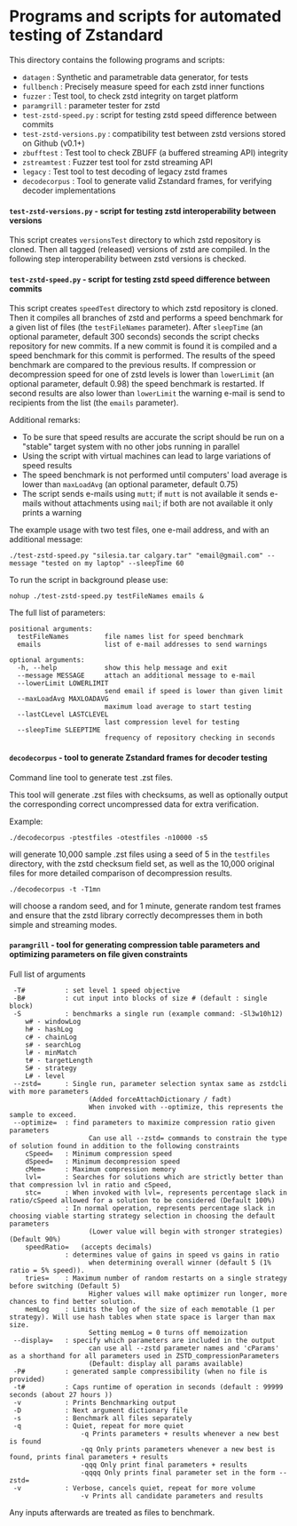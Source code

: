 Programs and scripts for automated testing of Zstandard
=======================================================

This directory contains the following programs and scripts:

- `datagen` : Synthetic and parametrable data generator, for tests
- `fullbench`  : Precisely measure speed for each zstd inner functions
- `fuzzer`  : Test tool, to check zstd integrity on target platform
- `paramgrill` : parameter tester for zstd
- `test-zstd-speed.py` : script for testing zstd speed difference between commits
- `test-zstd-versions.py` : compatibility test between zstd versions stored on Github (v0.1+)
- `zbufftest`  : Test tool to check ZBUFF (a buffered streaming API) integrity
- `zstreamtest` : Fuzzer test tool for zstd streaming API
- `legacy` : Test tool to test decoding of legacy zstd frames
- `decodecorpus` : Tool to generate valid Zstandard frames, for verifying decoder implementations

#### `test-zstd-versions.py` - script for testing zstd interoperability between versions

This script creates `versionsTest` directory to which zstd repository is cloned. Then all tagged (released) versions of
zstd are compiled. In the following step interoperability between zstd versions is checked.

#### `test-zstd-speed.py` - script for testing zstd speed difference between commits

This script creates `speedTest` directory to which zstd repository is cloned. Then it compiles all branches of zstd and
performs a speed benchmark for a given list of files (the `testFileNames` parameter). After `sleepTime` (an optional
parameter, default 300 seconds) seconds the script checks repository for new commits. If a new commit is found it is
compiled and a speed benchmark for this commit is performed. The results of the speed benchmark are compared to the
previous results. If compression or decompression speed for one of zstd levels is lower than `lowerLimit` (an optional
parameter, default 0.98) the speed benchmark is restarted. If second results are also lower than `lowerLimit` the
warning e-mail is send to recipients from the list (the `emails` parameter).

Additional remarks:

- To be sure that speed results are accurate the script should be run on a "stable" target system with no other jobs
  running in parallel
- Using the script with virtual machines can lead to large variations of speed results
- The speed benchmark is not performed until computers' load average is lower than `maxLoadAvg` (an optional parameter,
  default 0.75)
- The script sends e-mails using `mutt`; if `mutt` is not available it sends e-mails without attachments using `mail`;
  if both are not available it only prints a warning

The example usage with two test files, one e-mail address, and with an additional message:

```
./test-zstd-speed.py "silesia.tar calgary.tar" "email@gmail.com" --message "tested on my laptop" --sleepTime 60
```

To run the script in background please use:

```
nohup ./test-zstd-speed.py testFileNames emails &
```

The full list of parameters:

```
positional arguments:
  testFileNames         file names list for speed benchmark
  emails                list of e-mail addresses to send warnings

optional arguments:
  -h, --help            show this help message and exit
  --message MESSAGE     attach an additional message to e-mail
  --lowerLimit LOWERLIMIT
                        send email if speed is lower than given limit
  --maxLoadAvg MAXLOADAVG
                        maximum load average to start testing
  --lastCLevel LASTCLEVEL
                        last compression level for testing
  --sleepTime SLEEPTIME
                        frequency of repository checking in seconds
```

#### `decodecorpus` - tool to generate Zstandard frames for decoder testing

Command line tool to generate test .zst files.

This tool will generate .zst files with checksums, as well as optionally output the corresponding correct uncompressed
data for extra verification.

Example:

```
./decodecorpus -ptestfiles -otestfiles -n10000 -s5
```

will generate 10,000 sample .zst files using a seed of 5 in the `testfiles` directory, with the zstd checksum field set,
as well as the 10,000 original files for more detailed comparison of decompression results.

```
./decodecorpus -t -T1mn
```

will choose a random seed, and for 1 minute, generate random test frames and ensure that the zstd library correctly
decompresses them in both simple and streaming modes.

#### `paramgrill` - tool for generating compression table parameters and optimizing parameters on file given constraints

Full list of arguments

```
 -T#          : set level 1 speed objective
 -B#          : cut input into blocks of size # (default : single block)
 -S           : benchmarks a single run (example command: -Sl3w10h12)
    w# - windowLog
    h# - hashLog
    c# - chainLog
    s# - searchLog
    l# - minMatch
    t# - targetLength
    S# - strategy
    L# - level
 --zstd=      : Single run, parameter selection syntax same as zstdcli with more parameters
                    (Added forceAttachDictionary / fadt)
                    When invoked with --optimize, this represents the sample to exceed.
 --optimize=  : find parameters to maximize compression ratio given parameters
                    Can use all --zstd= commands to constrain the type of solution found in addition to the following constraints
    cSpeed=   : Minimum compression speed
    dSpeed=   : Minimum decompression speed
    cMem=     : Maximum compression memory
    lvl=      : Searches for solutions which are strictly better than that compression lvl in ratio and cSpeed,
    stc=      : When invoked with lvl=, represents percentage slack in ratio/cSpeed allowed for a solution to be considered (Default 100%)
              : In normal operation, represents percentage slack in choosing viable starting strategy selection in choosing the default parameters
                    (Lower value will begin with stronger strategies) (Default 90%)
    speedRatio=   (accepts decimals)
              : determines value of gains in speed vs gains in ratio
                    when determining overall winner (default 5 (1% ratio = 5% speed)).
    tries=    : Maximum number of random restarts on a single strategy before switching (Default 5)
                    Higher values will make optimizer run longer, more chances to find better solution.
    memLog    : Limits the log of the size of each memotable (1 per strategy). Will use hash tables when state space is larger than max size.
                    Setting memLog = 0 turns off memoization
 --display=   : specify which parameters are included in the output
                    can use all --zstd parameter names and 'cParams' as a shorthand for all parameters used in ZSTD_compressionParameters
                    (Default: display all params available)
 -P#          : generated sample compressibility (when no file is provided)
 -t#          : Caps runtime of operation in seconds (default : 99999 seconds (about 27 hours ))
 -v           : Prints Benchmarking output
 -D           : Next argument dictionary file
 -s           : Benchmark all files separately
 -q           : Quiet, repeat for more quiet
                  -q Prints parameters + results whenever a new best is found
                  -qq Only prints parameters whenever a new best is found, prints final parameters + results
                  -qqq Only print final parameters + results
                  -qqqq Only prints final parameter set in the form --zstd=
 -v           : Verbose, cancels quiet, repeat for more volume
                  -v Prints all candidate parameters and results

```

Any inputs afterwards are treated as files to benchmark.
